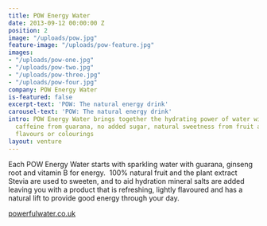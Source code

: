 ```yaml
---
title: POW Energy Water
date: 2013-09-12 00:00:00 Z
position: 2
image: "/uploads/pow.jpg"
feature-image: "/uploads/pow-feature.jpg"
images:
- "/uploads/pow-one.jpg"
- "/uploads/pow-two.jpg"
- "/uploads/pow-three.jpg"
- "/uploads/pow-four.jpg"
company: POW Energy Water
is-featured: false
excerpt-text: 'POW: The natural energy drink'
carousel-text: 'POW: The natural energy drink'
intro: POW Energy Water brings together the hydrating power of water with natural
  caffeine from guarana, no added sugar, natural sweetness from fruit and no artificial
  flavours or colourings
layout: venture
---
```


Each POW Energy Water starts with sparkling water with guarana, ginseng root and vitamin B for energy.  100% natural fruit and the plant extract Stevia are used to sweeten, and to aid hydration mineral salts are added leaving you with a product that is refreshing, lightly flavoured and has a natural lift to provide good energy through your day.

[powerfulwater.co.uk](http://www.powenergywater.com)